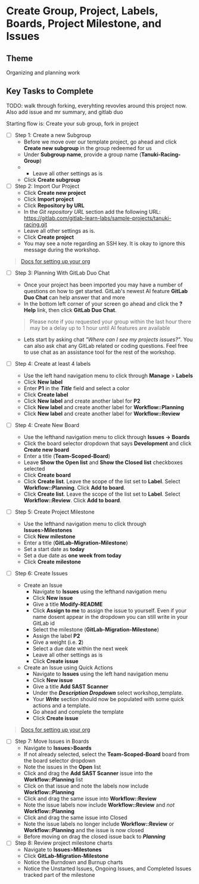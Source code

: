 # Create Group, Project, Labels, Boards, Project Milestone, and Issues

## Theme

Organizing and planning work

## Key Tasks to Complete

TODO: walk through forking, everyhting revovles around this project now. Also add issue and mr summary, and gitlab duo

Starting flow is: Create your sub group, fork in project

* [ ] Step 1: Create a new Subgroup
  * Before we move over our template project, go ahead and click **Create new subgroup** in the group redeemed for us
  * Under **Subgroup name**, provide a group name (**Tanuki-Racing-Group**)
  * * Leave all other settings as is
  * Click **Create subgroup**
* [ ] Step 2: Import Our Project
  * Click **Create new project**
  * Click **Import project**
  * Click **Repository by URL**
  * In the _Git repository URL_ section add the following URL: https://gitlab.com/gitlab-learn-labs/sample-projects/tanuki-racing.git
  * Leave all other settings as is.
  * Click **Create project**
  * You may see a note regarding an SSH key. It is okay to ignore this message during the workshop.

> [Docs for setting up your org](https://docs.gitlab.com/ee/topics/set_up_organization.html)

* [ ] Step 3: Planning With GitLab Duo Chat
  * Once your project has been imported you may have a number of questions on how to get started. GitLab's newest AI feature **GitLab Duo Chat** can help answer that and more
  * In the bottom left corner of your screen go ahead and click the **? Help** link, then click **GitLab Duo Chat**.

  > Please note if you requested your group within the last hour there may be a delay up to 1 hour until AI features are available

  * Lets start by asking chat _"Where can I see my projects issues?"_. You can also ask chat any GitLab related or coding questions. Feel free to use chat as an assistance tool for the rest of the workshop.

* [ ] Step 4: Create at least 4 labels
  * Use the left hand navigation menu to click through **Manage** > **Labels**
  * Click **New label**
  * Enter **P1** in the ***Title*** field and select a color
  * Click **Create label**
  * Click **New label** and create another label for **P2**
  * Click **New label** and create another label for **Workflow::Planning**
  * Click **New label** and create another label for **Workflow::Review**
* [ ] Step 4: Create New Board
  * Use the lefthand navigation menu to click through **Issues -> Boards**
  * Click the board selector dropdown that says **Development** and click **Create new board**
  * Enter a title (**Team-Scoped-Board**)
  * Leave **Show the Open list** and **Show the Closed list** checkboxes selected
  * Click **Create board**
  * Click **Create list**. Leave the scope of the list set to **Label**. Select **Workflow::Planning**. Click **Add to board**.
  * Click **Create list**. Leave the scope of the list set to **Label**. Select **Workflow::Review**. Click **Add to board**.
* [ ] Step 5: Create Project Milestone
  * Use the lefthand navigation menu to click through **Issues**>**Milestones**
  * Click **New milestone**
  * Enter a title (**GitLab-Migration-Milestone**)
  * Set a start date as **today**
  * Set a due date as **one week from today**
  * Click **Create milestone**
* [ ] Step 6: Create Issues
  * Create an Issue
    * Navigate to **Issues** using the lefthand navigation menu
    * Click **New issue**
    * Give a title **Modify-README**
    * Click **Assign to me** to assign the issue to yourself. Even if your name dosent appear in the dropdown you can still write in your GitLab id
    * Select the milestone (**GitLab-Migration-Milestone**)
    * Assign the label **P2**
    * Give a weight (i.e. **2**)
    * Select a due date within the next week
    * Leave all other settings as is
    * Click **Create issue**
  * Create an Issue using Quick Actions
    * Navigate to **Issues** using the left hand navigation menu
    * Click **New issue**
    * Give a title **Add SAST Scanner**
    * Under the ***Description Dropdown*** select workshop_template.
    * Your ***Write*** section should now be populated with some quick actions and a template. 
    * Go ahead and complete the template
    * Click **Create issue**

> [Docs for setting up your org](https://docs.gitlab.com/ee/user/project/quick_actions.html)


* [ ] Step 7: Move Issues in Boards
  * Navigate to **Issues**>**Boards**
  * If not already selected, select the **Team-Scoped-Board** board from the board selector dropdown
  * Note the issues in the **Open** list
  * Click and drag the **Add SAST Scanner** issue into the **Workflow::Planning** list
  * Click on that issue and note the labels now include **Workflow::Planning**
  * Click and drag the same issue into **Workflow::Review**
  * Note the issue labels now include **Workflow::Review** and *not* **Workflow::Planning**
  * Click and drag the same issue into Closed
  * Note the issue labels no longer include **Workflow::Review** or **Workflow::Planning** and the issue is now closed
  * Before moving on drag the closed issue back to ***Planning***
* [ ] Step 8: Review project milestone charts
  * Navigate to **Issues**>**Milestones**
  * Click **GitLab-Migration-Milestone**
  * Notice the Burndown and Burnup charts
  * Notice the Unstarted Issues, Ongoing Issues, and Completed Issues tracked part of the milestone
